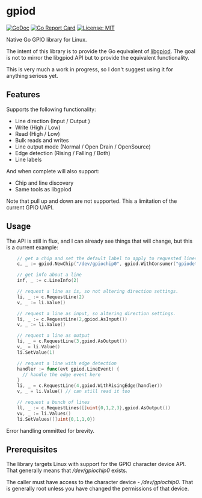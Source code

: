 # gpiod

[![GoDoc](https://godoc.org/github.com/warthog618/gpiod?status.svg)](https://godoc.org/github.com/warthog618/gpiod)
[![Go Report Card](https://goreportcard.com/badge/github.com/warthog618/gpiod)](https://goreportcard.com/report/github.com/warthog618/gpiod)
[![License: MIT](https://img.shields.io/badge/License-MIT-yellow.svg)](https://github.com/warthog618/gpiod/blob/master/LICENSE)

Native Go GPIO library for Linux.

The intent of this library is to provide the Go equivalent of [libgpiod](https://git.kernel.org/pub/scm/libs/libgpiod/libgpiod.git/).  The goal is not to mirror the libgpiod API but to provide the equivalent functionality.

This is very much a work in progress, so I don't suggest using it for anything serious yet.

## Features

Supports the following functionality:

- Line direction (Input / Output )
- Write (High / Low)
- Read (High / Low)
- Bulk reads and writes
- Line output mode (Normal / Open Drain / OpenSource)
- Edge detection (Rising / Falling / Both)
- Line labels

And when complete will also support:

- Chip and line discovery
- Same tools as libgpiod

Note that pull up and down are not supported.  This a limitation of the current GPIO UAPI.

## Usage

The API is still in flux, and I can already see things that will change, but this is a current example:

```go
    // get a chip and set the default label to apply to requested lines
    c, _ := gpiod.NewChip("/dev/gpiochip0", gpiod.WithConsumer("gpiodetect"))

    // get info about a line
    inf, _ := c.LineInfo(2)

    // request a line as is, so not altering direction settings.
    li, _ := c.RequestLine(2)
    v, _ := li.Value()

    // request a line as input, so altering direction settings.
    li, _ := c.RequestLine(2,gpiod.AsInput())
    v, _ := li.Value()

    // request a line as output
    li, _ = c.RequestLine(3,gpiod.AsOutput())
    v,_ = li.Value()
    li.SetValue(1)

    // request a line with edge detection
    handler := func(evt gpiod.LineEvent) {
      // handle the edge event here
    }
    li, _ = c.RequestLine(4,gpiod.WithRisingEdge(handler))
    v, _ = li.Value() // can still read it too

    // request a bunch of lines
    ll, _ := c.RequestLines([]uint{0,1,2,3},gpiod.AsOutput())
    vv, _ := li.Values()
    li.SetValues([]uint{0,1,1,0})
```

Error handling ommitted for brevity.

## Prerequisites

The library targets Linux with support for the GPIO character device API.  That generally means that */dev/gpiochip0* exists.

The caller must have access to the character device - */dev/gpiochip0*.  That is generally root unless you have changed the permissions of that device.
